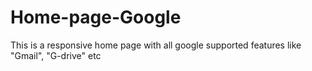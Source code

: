 # Home-page-Google
This is a responsive home page with all google supported features like "Gmail", "G-drive" etc
